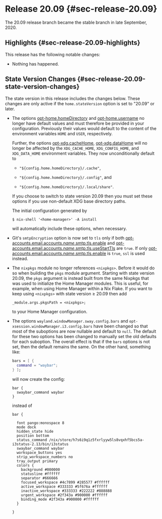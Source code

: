 # Release 20.09 {#sec-release-20.09}

The 20.09 release branch became the stable branch in late September,
2020.

## Highlights {#sec-release-20.09-highlights}

This release has the following notable changes:

-   Nothing has happened.

## State Version Changes {#sec-release-20.09-state-version-changes}

The state version in this release includes the changes below. These
changes are only active if the `home.stateVersion` option is set to
\"20.09\" or later.

-   The options [opt-home.homeDirectory](#opt-home.homeDirectory) and
    [opt-home.username](#opt-home.username) no longer have default values and must
    therefore be provided in your configuration. Previously their values
    would default to the content of the environment variables `HOME` and
    `USER`, respectively.

    Further, the options [opt-xdg.cacheHome](#opt-xdg.cacheHome),
    [opt-xdg.dataHome](#opt-xdg.dataHome) will no
    longer be affected by the `XDG_CACHE_HOME`, `XDG_CONFIG_HOME`, and
    `XDG_DATA_HOME` environment variables. They now unconditionally
    default to

    -   `"${config.home.homeDirectory}/.cache"`,

    -   `"${config.home.homeDirectory}/.config"`, and

    -   `"${config.home.homeDirectory}/.local/share"`.

    If you choose to switch to state version 20.09 then you must set
    these options if you use non-default XDG base directory paths.

    The initial configuration generated by

    ``` console
    $ nix-shell '<home-manager>' -A install
    ```

    will automatically include these options, when necessary.

-   Git's `smtpEncryption` option is now set to `tls` only if both
    [opt-accounts.email.accounts._name_.smtp.tls.enable](#opt-accounts.email.accounts._name_.smtp.tls.enable) and
    [opt-accounts.email.accounts._name_.smtp.tls.useStartTls](#opt-accounts.email.accounts._name_.smtp.tls.useStartTls) are
    `true`. If only
    [opt-accounts.email.accounts._name_.smtp.tls.enable](#opt-accounts.email.accounts._name_.smtp.tls.enable) is
    `true`, `ssl` is used instead.

-   The `nixpkgs` module no longer references `<nixpkgs>`. Before it
    would do so when building the `pkgs` module argument. Starting with
    state version 20.09, the `pkgs` argument is instead built from the
    same Nixpkgs that was used to initialize the Home Manager modules.
    This is useful, for example, when using Home Manager within a Nix
    Flake. If you want to keep using `<nixpkgs>` with state version ≥
    20.09 then add

    ``` nix
    _module.args.pkgsPath = <nixpkgs>;
    ```

    to your Home Manager configuration.

-   The options `wayland.windowManager.sway.config.bars` and
    `opt-xsession.windowManager.i3.config.bars` have been changed so
    that most of the suboptions are now nullable and default to `null`.
    The default for these two options has been changed to manually set
    the old defaults for each suboption. The overall effect is that if
    the `bars` options is not set, then the default remains the same. On
    the other hand, something like:

    ``` nix
    bars = [ {
      command = "waybar";
    } ];
    ```

    will now create the config:

        bar {
          swaybar_command waybar
        }

    instead of

        bar {

          font pango:monospace 8
          mode dock
          hidden_state hide
          position bottom
          status_command /nix/store/h7s6i9q1z5fxrlyyw5ls8vqxhf5bcs5a-i3status-2.13/bin/i3status
          swaybar_command waybar
          workspace_buttons yes
          strip_workspace_numbers no
          tray_output primary
          colors {
            background #000000
            statusline #ffffff
            separator #666666
            focused_workspace #4c7899 #285577 #ffffff
            active_workspace #333333 #5f676a #ffffff
            inactive_workspace #333333 #222222 #888888
            urgent_workspace #2f343a #900000 #ffffff
            binding_mode #2f343a #900000 #ffffff
          }

        }
